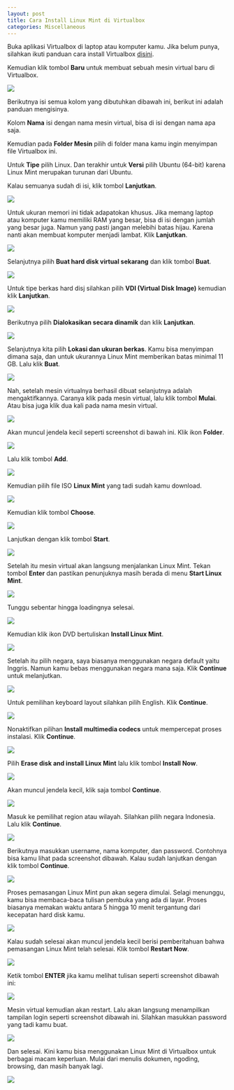 ```yaml
---
layout: post
title: Cara Install Linux Mint di Virtualbox
categories: Miscellaneous
---
```


Buka aplikasi Virtualbox di laptop atau komputer kamu. Jika belum punya, silahkan ikuti panduan cara install Virtualbox [disini](https://virtualbox.id/cara-install-virtualbox/).

Kemudian klik tombol **Baru** untuk membuat sebuah mesin virtual baru di Virtualbox.

![](/images/linux-mint/cara-install-linux-mint-di-virtualbox-1.webp)

Berikutnya isi semua kolom yang dibutuhkan dibawah ini, berikut ini adalah panduan mengisinya.

Kolom **Nama** isi dengan nama mesin virtual, bisa di isi dengan nama apa saja.

Kemudian pada **Folder Mesin** pilih di folder mana kamu ingin menyimpan file Virtualbox ini.

Untuk **Tipe** pilih Linux. Dan terakhir untuk **Versi** pilih Ubuntu (64-bit) karena Linux Mint merupakan turunan dari Ubuntu.

Kalau semuanya sudah di isi, klik tombol **Lanjutkan**.

![](/images/linux-mint/cara-install-linux-mint-di-virtualbox-2.webp)

Untuk ukuran memori ini tidak adapatokan khusus. Jika memang laptop atau komputer kamu memiliki RAM yang besar, bisa di isi dengan jumlah yang besar juga. Namun yang pasti jangan melebihi batas hijau. Karena nanti akan membuat komputer menjadi lambat. Klik **Lanjutkan**.

![](/images/linux-mint/cara-install-linux-mint-di-virtualbox-3.webp)

Selanjutnya pilih **Buat hard disk virtual sekarang** dan klik tombol **Buat**.

![](/images/linux-mint/cara-install-linux-mint-di-virtualbox-4.webp)

Untuk tipe berkas hard disj silahkan pilih **VDI (Virtual Disk Image)** kemudian klik **Lanjutkan**.

![](/images/linux-mint/cara-install-linux-mint-di-virtualbox-5.webp)

Berikutnya pilih **Dialokasikan secara dinamik** dan klik **Lanjutkan**.

![](/images/linux-mint/cara-install-linux-mint-di-virtualbox-6.webp)

Selanjutnya kita pilih **Lokasi dan ukuran berkas**. Kamu bisa menyimpan dimana saja, dan untuk ukurannya Linux Mint memberikan batas minimal 11 GB. Lalu klik **Buat**.

![](/images/linux-mint/cara-install-linux-mint-di-virtualbox-7.webp)

Nah, setelah mesin virtualnya berhasil dibuat selanjutnya adalah mengaktifkannya. Caranya klik pada mesin virtual, lalu klik tombol **Mulai**. Atau bisa juga klik dua kali pada nama mesin virtual.

![](/images/linux-mint/cara-install-linux-mint-di-virtualbox-8.webp)

Akan muncul jendela kecil seperti screenshot di bawah ini. Klik ikon **Folder**.

![](/images/linux-mint/cara-install-linux-mint-di-virtualbox-9.webp)

Lalu klik tombol **Add**.

![](/images/linux-mint/cara-install-linux-mint-di-virtualbox-10.webp)

Kemudian pilih file ISO **Linux Mint** yang tadi sudah kamu download.

![](/images/linux-mint/cara-install-linux-mint-di-virtualbox-11.webp)

Kemudian klik tombol **Choose**.

![](/images/linux-mint/cara-install-linux-mint-di-virtualbox-12.webp)

Lanjutkan dengan klik tombol **Start**.

![](/images/linux-mint/cara-install-linux-mint-di-virtualbox-13.webp)

Setelah itu mesin virtual akan langsung menjalankan Linux Mint. Tekan tombol **Enter** dan pastikan penunjuknya masih berada di menu **Start Linux Mint**.

![](/images/linux-mint/cara-install-linux-mint-di-virtualbox-14.webp)

Tunggu sebentar hingga loadingnya selesai.

![](/images/linux-mint/cara-install-linux-mint-di-virtualbox-15.webp)

Kemudian klik ikon DVD bertuliskan **Install Linux Mint**.

![](/images/linux-mint/cara-install-linux-mint-di-virtualbox-16.webp)

Setelah itu pilih negara, saya biasanya menggunakan negara default yaitu Inggris. Namun kamu bebas menggunakan negara mana saja. Klik **Continue** untuk melanjutkan.

![](/images/linux-mint/cara-install-linux-mint-di-virtualbox-17.webp)

Untuk pemilihan keyboard layout silahkan pilih English. Klik **Continue**.

![](/images/linux-mint/cara-install-linux-mint-di-virtualbox-18.webp)

Nonaktifkan pilihan **Install multimedia codecs** untuk mempercepat proses instalasi. Klik **Continue**.

![](/images/linux-mint/cara-install-linux-mint-di-virtualbox-19.webp)

Pilih **Erase disk and install Linux Mint** lalu klik tombol **Install Now**.

![](/images/linux-mint/cara-install-linux-mint-di-virtualbox-20.webp)

Akan muncul jendela kecil, klik saja tombol **Continue**.

![](/images/linux-mint/cara-install-linux-mint-di-virtualbox-21.webp)

Masuk ke pemilihat region atau wilayah. Silahkan pilih negara Indonesia. Lalu klik **Continue**.

![](/images/linux-mint/cara-install-linux-mint-di-virtualbox-22.webp)

Berikutnya masukkan username, nama komputer, dan password. Contohnya bisa kamu lihat pada screenshot dibawah. Kalau sudah lanjutkan dengan klik tombol **Continue**.

![](/images/linux-mint/cara-install-linux-mint-di-virtualbox-23.webp)

Proses pemasangan Linux Mint pun akan segera dimulai. Selagi menunggu, kamu bisa membaca-baca tulisan pembuka yang ada di layar. Proses biasanya memakan waktu antara 5 hingga 10 menit tergantung dari kecepatan hard disk kamu.

![](/images/linux-mint/cara-install-linux-mint-di-virtualbox-24.webp)

Kalau sudah selesai akan muncul jendela kecil berisi pemberitahuan bahwa pemasangan Linux Mint telah selesai. Klik tombol **Restart Now**.

![](/images/linux-mint/cara-install-linux-mint-di-virtualbox-25.webp)

Ketik tombol **ENTER** jika kamu melihat tulisan seperti screenshot dibawah ini:

![](/images/linux-mint/cara-install-linux-mint-di-virtualbox-26.webp)

Mesin virtual kemudian akan restart. Lalu akan langsung menampilkan tampilan login seperti screenshot dibawah ini. Silahkan masukkan password yang tadi kamu buat.

![](/images/linux-mint/cara-install-linux-mint-di-virtualbox-27.webp)

Dan selesai. Kini kamu bisa menggunakan Linux Mint di Virtualbox untuk berbagai macam keperluan. Mulai dari menulis dokumen, ngoding, browsing, dan masih banyak lagi.

![](/images/linux-mint/cara-install-linux-mint-di-virtualbox-28.webp)
